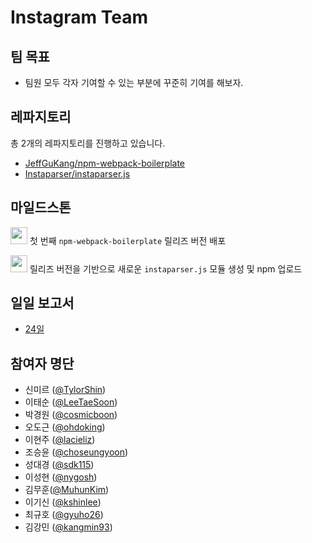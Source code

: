 # Instagram Team

## 팀 목표
- 팀원 모두 각자 기여할 수 있는 부분에 꾸준히 기여를 해보자.

## 레파지토리
총 2개의 레파지토리를 진행하고 있습니다.
- [JeffGuKang/npm-webpack-boilerplate](https://github.com/JeffGuKang/npm-webpack-boilerplate)
- [Instaparser/instaparser.js](https://github.com/Instaparser/instaparser.js)

## 마일드스톤
  <img src ="https://upload.wikimedia.org/wikipedia/commons/4/4e/Octicons-milestone.svg" width="27"> 첫 번째 `npm-webpack-boilerplate` 릴리즈 버전 배포

  <img src ="https://upload.wikimedia.org/wikipedia/commons/4/4e/Octicons-milestone.svg" width="27"> 릴리즈 버전을 기반으로  새로운 `instaparser.js` 모듈 생성 및 npm 업로드

## 일일 보고서
- [24일](./2016-09-24.md)

## 참여자 명단
- 신미르 ([@TylorShin](https://github.com/TylorShin))
- 이태순 ([@LeeTaeSoon](https://github.com/LeeTaeSoon))
- 박경원 ([@cosmicboon](https://github.com/cosmicboon))
- 오도근 ([@ohdoking](https://github.com/ohdoking))
- 이현주 ([@lacieliz](https://github.com/lacieliz))
- 조승윤 ([@choseungyoon](https://github.com/choseungyoon))
- 성대경 ([@sdk115](https://github.com/sdk115))
- 이성현 ([@nygosh](https://github.com/nygosh))
- 김무훈([@MuhunKim](https://github.com/MuhunKim))
- 이기신 ([@kshinlee](https://github.com/kshinlee))
- 최규호 ([@gyuho26](https://github.com/gyuho26))
- 김강민 ([@kangmin93](https://github.com/kangmin93))
